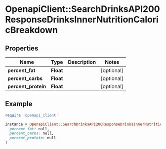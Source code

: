 # OpenapiClient::SearchDrinksAPI200ResponseDrinksInnerNutritionCaloricBreakdown

## Properties

| Name | Type | Description | Notes |
| ---- | ---- | ----------- | ----- |
| **percent_fat** | **Float** |  | [optional] |
| **percent_carbs** | **Float** |  | [optional] |
| **percent_protein** | **Float** |  | [optional] |

## Example

```ruby
require 'openapi_client'

instance = OpenapiClient::SearchDrinksAPI200ResponseDrinksInnerNutritionCaloricBreakdown.new(
  percent_fat: null,
  percent_carbs: null,
  percent_protein: null
)
```

